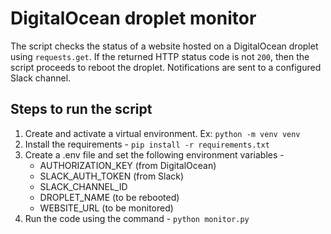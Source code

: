 # DigitalOcean droplet monitor
The script checks the status of a website hosted on a DigitalOcean droplet using `requests.get`. If the returned HTTP status code is not `200`, then the script proceeds to reboot the droplet. Notifications are sent to a configured Slack channel.

## Steps to run the script
1. Create and activate a virtual environment. Ex: `python -m venv venv`
2. Install the requirements - `pip install -r requirements.txt`
3. Create a .env file and set the following environment variables -
   - AUTHORIZATION_KEY (from DigitalOcean)</b >
   - SLACK_AUTH_TOKEN (from Slack)</b >
   - SLACK_CHANNEL_ID</b > 
   - DROPLET_NAME (to be rebooted)</b >
   - WEBSITE_URL (to be monitored)
4. Run the code using the command - `python monitor.py`
